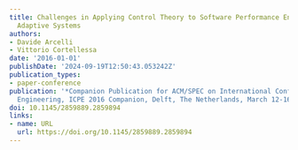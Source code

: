 ```yaml
---
title: Challenges in Applying Control Theory to Software Performance Engineering for
  Adaptive Systems
authors:
- Davide Arcelli
- Vittorio Cortellessa
date: '2016-01-01'
publishDate: '2024-09-19T12:50:43.053242Z'
publication_types:
- paper-conference
publication: '*Companion Publication for ACM/SPEC on International Conference on Performance
  Engineering, ICPE 2016 Companion, Delft, The Netherlands, March 12-16, 2016*'
doi: 10.1145/2859889.2859894
links:
- name: URL
  url: https://doi.org/10.1145/2859889.2859894
---
```

